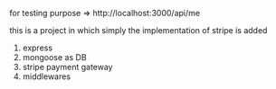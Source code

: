 <!-- endpoints -->
for testing purpose
=> http://localhost:3000/api/me

<!-- project description -->
this is a project in which simply the implementation of stripe is added



<!-- npm modules -->

1. express
2. mongoose as DB
3. stripe payment gateway
4. middlewares